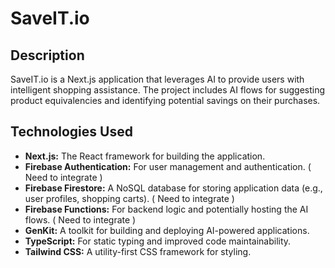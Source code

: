 # SaveIT.io

## Description

SaveIT.io is a Next.js application that leverages AI to provide users with intelligent shopping assistance. The project includes AI flows for suggesting product equivalencies and identifying potential savings on their purchases.

## Technologies Used

- **Next.js:** The React framework for building the application.
- **Firebase Authentication:** For user management and authentication. ( Need to integrate )
- **Firebase Firestore:** A NoSQL database for storing application data (e.g., user profiles, shopping carts). ( Need to integrate )
- **Firebase Functions:** For backend logic and potentially hosting the AI flows. ( Need to integrate )
- **GenKit:** A toolkit for building and deploying AI-powered applications.
- **TypeScript:** For static typing and improved code maintainability.
- **Tailwind CSS:** A utility-first CSS framework for styling.